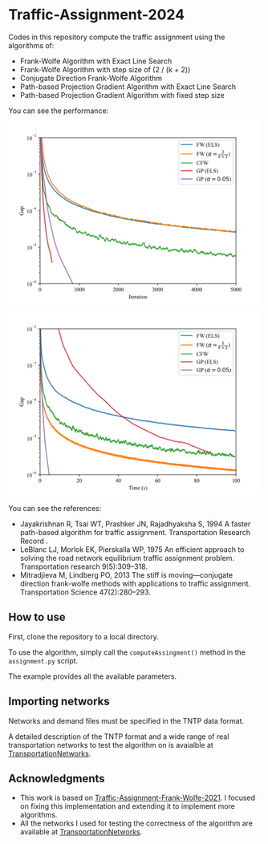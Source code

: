 # Traffic-Assignment-2024

Codes in this repository compute the traffic assignment using the algorithms of:
- Frank-Wolfe Algorithm with Exact Line Search
- Frank-Wolfe Algorithm with step size of (2 / (k + 2))
- Conjugate Direction Frank-Wolfe Algorithm
- Path-based Projection Gradient Algorithm with Exact Line Search
- Path-based Projection Gradient Algorithm with fixed step size

You can see the performance:
![](gap_iteration)
![](gap_time)

You can see the references:
- Jayakrishnan R, Tsai WT, Prashker JN, Rajadhyaksha S, 1994 A faster path-based algorithm for traffic assignment. Transportation Research Record .
- LeBlanc LJ, Morlok EK, Pierskalla WP, 1975 An efficient approach to solving the road network equilibrium traffic assignment problem. Transportation research 9(5):309–318.
- Mitradjieva M, Lindberg PO, 2013 The stiff is moving—conjugate direction frank-wolfe methods with applications to traffic assignment. Transportation Science 47(2):280–293.

## How to use

First, clone the repository to a local directory.

To use the algorithm, simply call the `computeAssingment()` method in the `assignment.py` script.

The example provides all the available parameters.

## Importing networks

Networks and demand files must be specified in the TNTP data format.
 
A detailed description of the TNTP format and a wide range of real transportation networks to test the algorithm on is avaialble at [TransportationNetworks](https://github.com/bstabler/TransportationNetworks).

## Acknowledgments
 
* This work is based on [Traffic-Assignment-Frank-Wolfe-2021](https://github.com/matteobettini/Traffic-Assignment-Frank-Wolfe-2021). I focused on fixing this implementation and extending it to implement more algorithms.
* All the networks I used for testing the correctness of the algorithm are available at [TransportationNetworks](https://github.com/bstabler/TransportationNetworks).
